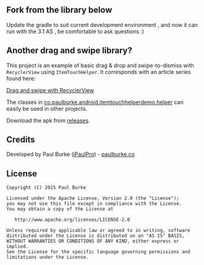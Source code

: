 ## Fork from the library below
Update the gradle to suit current development environment , and now it can run with the 3.1 AS , be comfortable to ask questions :)


## Another drag and swipe library?

This project is an example of basic drag & drop and swipe-to-dismiss with `RecyclerView` using `ItemTouchHelper`. It corresponds with an article series found here:

[Drag and swipe with RecyclerView](https://medium.com/@ipaulpro/drag-and-swipe-with-recyclerview-b9456d2b1aaf)

The classes in [co.paulburke.android.itemtouchhelperdemo.helper](https://github.com/iPaulPro/Android-ItemTouchHelper-Demo/tree/master/app/src/main/java/co/paulburke/android/itemtouchhelperdemo/helper) can easily be used in other projects.

Download the apk from [releases](https://github.com/ipaulpro/Android-ItemTouchHelper-Demo/releases).

## Credits

Developed by Paul Burke ([iPaulPro](https://github.com/iPaulPro)) - [paulburke.co](http://paulburke.co/)

## License

    Copyright (C) 2015 Paul Burke

    Licensed under the Apache License, Version 2.0 (the "License");
    you may not use this file except in compliance with the License.
    You may obtain a copy of the License at

       http://www.apache.org/licenses/LICENSE-2.0

    Unless required by applicable law or agreed to in writing, software
    distributed under the License is distributed on an "AS IS" BASIS,
    WITHOUT WARRANTIES OR CONDITIONS OF ANY KIND, either express or implied.
    See the License for the specific language governing permissions and
    limitations under the License.
